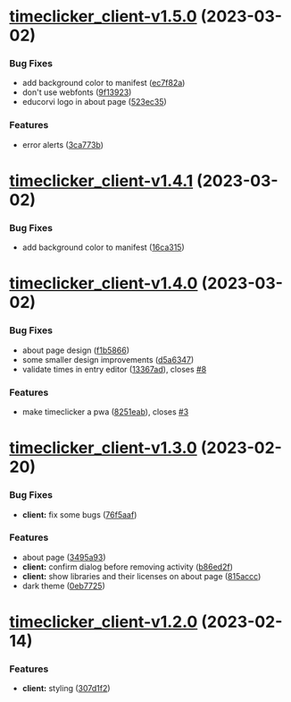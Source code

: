 # [timeclicker_client-v1.5.0](https://github.com/educorvi/timeclicker/compare/timeclicker_client-v1.4.1...timeclicker_client-v1.5.0) (2023-03-02)


### Bug Fixes

* add background color to manifest ([ec7f82a](https://github.com/educorvi/timeclicker/commit/ec7f82a1914cc5a6e52068412df70545084865f7))
* don't use webfonts ([9f13923](https://github.com/educorvi/timeclicker/commit/9f13923c6f09b652b13af6da1e6c96af4485b2d1))
* educorvi logo in about page ([523ec35](https://github.com/educorvi/timeclicker/commit/523ec351f1b238572b3615708a1c791b06ad251b))


### Features

* error alerts ([3ca773b](https://github.com/educorvi/timeclicker/commit/3ca773b167605a66e7a9ea243342b52bd74e095f))

# [timeclicker_client-v1.4.1](https://github.com/educorvi/timeclicker/compare/timeclicker_client-v1.4.0...timeclicker_client-v1.4.1) (2023-03-02)


### Bug Fixes

* add background color to manifest ([16ca315](https://github.com/educorvi/timeclicker/commit/16ca3155c6594db8a2da569289446b6ea4c94b04))

# [timeclicker_client-v1.4.0](https://github.com/educorvi/timeclicker/compare/timeclicker_client-v1.3.0...timeclicker_client-v1.4.0) (2023-03-02)


### Bug Fixes

* about page design ([f1b5866](https://github.com/educorvi/timeclicker/commit/f1b586660e2a34ec8767ba16f3f5432d19b6138d))
* some smaller design improvements ([d5a6347](https://github.com/educorvi/timeclicker/commit/d5a6347588502d1b93415d886f0e9d77c74d2bd5))
* validate times in entry editor ([13367ad](https://github.com/educorvi/timeclicker/commit/13367ade7b78e555401cf18188019d3a0494f38d)), closes [#8](https://github.com/educorvi/timeclicker/issues/8)


### Features

* make timeclicker a pwa ([8251eab](https://github.com/educorvi/timeclicker/commit/8251eab3b785762a267ad96c9a3d901fe9cc9371)), closes [#3](https://github.com/educorvi/timeclicker/issues/3)

# [timeclicker_client-v1.3.0](https://github.com/educorvi/timeclicker/compare/timeclicker_client-v1.2.0...timeclicker_client-v1.3.0) (2023-02-20)


### Bug Fixes

* **client:** fix some bugs ([76f5aaf](https://github.com/educorvi/timeclicker/commit/76f5aafadeff97c8333236b16318b7d23c95e441))


### Features

* about page ([3495a93](https://github.com/educorvi/timeclicker/commit/3495a93bb56341271d91eda0de58f2e395ec8793))
* **client:** confirm dialog before removing activity ([b86ed2f](https://github.com/educorvi/timeclicker/commit/b86ed2fccc8cae02011a7eca54e7bc770566caa2))
* **client:** show libraries and their licenses on about page ([815accc](https://github.com/educorvi/timeclicker/commit/815acccf0ef68b2bcf13cddb1bade93b05623618))
* dark theme ([0eb7725](https://github.com/educorvi/timeclicker/commit/0eb7725ec16f58229975176961e2a9ee65bdce6a))

# [timeclicker_client-v1.2.0](https://github.com/educorvi/timeclicker/compare/timeclicker_client-v1.1.0...timeclicker_client-v1.2.0) (2023-02-14)


### Features

* **client:** styling ([307d1f2](https://github.com/educorvi/timeclicker/commit/307d1f2a427405b5f0720d90f952e8c4d9e8fadf))
